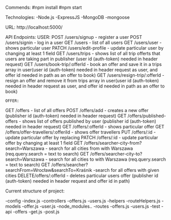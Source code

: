 Commends:
#npm install
#npm start 

Technologies:
-Node.js
-ExpressJS
-MongoDB
-mongoose

URL: http://localhost:5000/

API Endpoints:
    USER:
POST  /users/signup                 - register a user
POST  /users/signin                 - log in a user
GET   /users                        - list of all users
GET   /users/user                   - shows particular user
PATCH /users/edit-profile           - update particular user by changing at least 1 field
GET   /users/trips                  - shows list of all trip offerts that users are taking part in publisher (user id (auth-token) needed in header request)
GET   /users/book-trip/:offerId     - book an offer and save it in a trips array in user(user id (auth-token) needed in header request as user, and offer id needed in path as an offer to book)
GET   /users/resign-trip/:offerId   - resign an offer and remove it from trips array in user(user id (auth-token) needed in header request as user, and offer id needed in path as an offer to book)
    
    OFFER:
GET   /offers                                       - list of all offers
POST  /offers/add                                   - creates a new offer (publisher id (auth-token) needed in header request)
GET   /offers/published-offers                      - shows list of offers published by user (publisher id (auth-token) needed in header request)
GET   /offers/:offerId                              - shows particular offer
GET   /offers/offer-travellers/:offeriId            - shows offer travellers
PUT   /offers/:id                                   - update particular offer by replacing
PATCH /offers/:id                                   - update particular offer by changing at least 1 field
GET   /offers/searcher-city-from?search=Warszawa    - search for all cities from with Warszawa (req.query.search = text to search)
GET   /offers/searcher-city-to?search=Warszawa      - search for all cities to with Warszawa (req.query.search = text to search)
GET   /offers/searcher?searchFrom=Wrocław&searchTo=Kraśnik      -search for all offers with given cities
DELETE/offers/:offerId                              - deletes particular users offer (publisher id (auth-token) needed in header request and offer id in path)

Current structure of project:

-config
    -index.js
-controllers
    -offers.js
    -users.js
-helpers
    -routeHelpers.js
-models
    -offer.js
    -user.js
-node_modules..
-routes
    -offers.js
    -users.js
-test
    -api
        -offers
            -get.js
            -post.js




